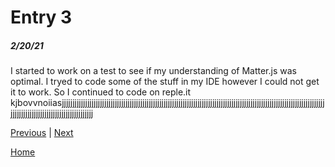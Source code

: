 # Entry 3
##### 2/20/21

I started to work on a test to see if my understanding of Matter.js was optimal. I tryed to code some of the stuff in my IDE however I could not get it to work. So I continued to code on reple.it kjbovvnoiiasjjjjjjjjjjjjjjjjjjjjjjjjjjjjjjjjjjjjjjjjjjjjjjjjjjjjjjjjjjjjjjjjjjjjjjjjjjjjjjjjjjjjjjjjjjjjjjjjjjjjjjjjjjjjjjjjjjjjjjjjjjjjjjjjjjjjjjjjjjjjjjjjjjjjjjjjjjjjjjjjjjj

[Previous](entry02.md) | [Next](entry04.md)

[Home](../README.md)
